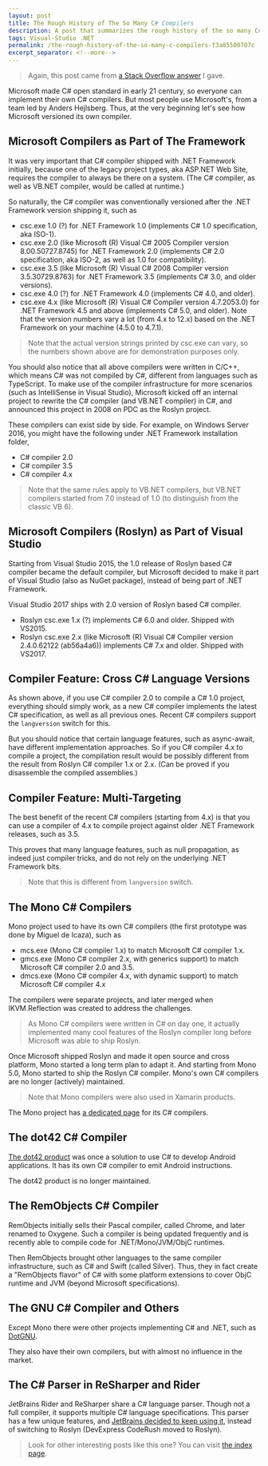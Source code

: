 ```yaml
---
layout: post
title: The Rough History of The So Many C# Compilers
description: A post that summarizes the rough history of the so many C# compilers and interesting stores behind them.
tags: Visual-Studio .NET
permalink: /the-rough-history-of-the-so-many-c-compilers-f3a85500707c
excerpt_separator: <!--more-->
---
```


> Again, this post came from [a Stack Overflow answer](https://stackoverflow.com/questions/22814922/difference-between-c-sharp-compiler-version-and-language-version/46995130#46995130) I gave.

Microsoft made C# open standard in early 21 century, so everyone can implement their own C# compilers. But most people use Microsoft's, from a team led by Anders Hejlsberg. Thus, at the very beginning let's see how Microsoft versioned its own compiler.
<!--more-->

## Microsoft Compilers as Part of The Framework
It was very important that C# compiler shipped with .NET Framework initially, because one of the legacy project types, aka ASP.NET Web Site, requires the compiler to always be there on a system. (The C# compiler, as well as VB.NET compiler, would be called at runtime.)

So naturally, the C# compiler was conventionally versioned after the .NET Framework version shipping it, such as

* csc.exe 1.0 (?) for .NET Framework 1.0 (implements C# 1.0 specification, aka ISO-1).
* csc.exe 2.0 (like Microsoft (R) Visual C# 2005 Compiler version 8.00.50727.8745) for .NET Framework 2.0 (implements C# 2.0 specification, aka ISO-2, as well as 1.0 for compatibility).
* csc.exe 3.5 (like Microsoft (R) Visual C# 2008 Compiler version 3.5.30729.8763) for .NET Framework 3.5 (implements C# 3.0, and older versions).
* csc.exe 4.0 (?) for .NET Framework 4.0 (implements C# 4.0, and older).
* csc.exe 4.x (like Microsoft (R) Visual C# Compiler version 4.7.2053.0) for .NET Framework 4.5 and above (implements C# 5.0, and older). Note that the version numbers vary a lot (from 4.x to 12.x) based on the .NET Framework on your machine (4.5.0 to 4.7.1).

> Note that the actual version strings printed by csc.exe can vary, so the numbers shown above are for demonstration purposes only.

You should also notice that all above compilers were written in C/C++, which means C# was not compiled by C#, different from languages such as TypeScript. To make use of the compiler infrastructure for more scenarios (such as IntelliSense in Visual Studio), Microsoft kicked off an internal project to rewrite the C# compiler (and VB.NET compiler) in C#, and announced this project in 2008 on PDC as the Roslyn project.

These compilers can exist side by side. For example, on Windows Server 2016, you might have the following under .NET Framework installation folder,

* C# compiler 2.0
* C# compiler 3.5
* C# compiler 4.x

> Note that the same rules apply to VB.NET compilers, but VB.NET compilers started from 7.0 instead of 1.0 (to distinguish from the classic VB 6).

## Microsoft Compilers (Roslyn) as Part of Visual Studio
Starting from Visual Studio 2015, the 1.0 release of Roslyn based C# compiler became the default compiler, but Microsoft decided to make it part of Visual Studio (also as NuGet package), instead of being part of .NET Framework.

Visual Studio 2017 ships with 2.0 version of Roslyn based C# compiler.

* Roslyn csc.exe 1.x (?) implements C# 6.0 and older. Shipped with VS2015.
* Roslyn csc.exe 2.x (like Microsoft (R) Visual C# Compiler version 2.4.0.62122 (ab56a4a6)) implements C# 7.x and older. Shipped with VS2017.

## Compiler Feature: Cross C# Language Versions
As shown above, if you use C# compiler 2.0 to compile a C# 1.0 project, everything should simply work, as a new C# compiler implements the latest C# specification, as well as all previous ones. Recent C# compilers support the `langversion` switch for this.

But you should notice that certain language features, such as async-await, have different implementation approaches. So if you C# compiler 4.x to compile a project, the compilation result would be possibly different from the result from Roslyn C# compiler 1.x or 2.x. (Can be proved if you disassemble the compiled assemblies.)

## Compiler Feature: Multi-Targeting
The best benefit of the recent C# compilers (starting from 4.x) is that you can use a compiler of 4.x to compile project against older .NET Framework releases, such as 3.5.

This proves that many language features, such as null propagation, as indeed just compiler tricks, and do not rely on the underlying .NET Framework bits.

> Note that this is different from `langversion` switch.

## The Mono C# Compilers
Mono project used to have its own C# compilers (the first prototype was done by Miguel de Icaza), such as

* mcs.exe (Mono C# compiler 1.x) to match Microsoft C# compiler 1.x.
* gmcs.exe (Mono C# compiler 2.x, with generics support) to match Microsoft C# compiler 2.0 and 3.5.
* dmcs.exe (Mono C# compiler 4.x, with dynamic support) to match Microsoft C# compiler 4.x

The compilers were separate projects, and later merged when IKVM.Reflection was created to address the challenges.

> As Mono C# compilers were written in C# on day one, it actually implemented many cool features of the Roslyn compiler long before Microsoft was able to ship Roslyn.

Once Microsoft shipped Roslyn and made it open source and cross platform, Mono started a long term plan to adapt it. And starting from Mono 5.0, Mono started to ship the Roslyn C# compiler. Mono's own C# compilers are no longer (actively) maintained.

> Note that Mono compilers were also used in Xamarin products.

The Mono project has [a dedicated page](https://www.mono-project.com/docs/about-mono/languages/csharp/) for its C# compilers.

## The dot42 C# Compiler
[The dot42 product](https://github.com/dot42/dot42) was once a solution to use C# to develop Android applications. It has its own C# compiler to emit Android instructions.

The dot42 product is no longer maintained.

## The RemObjects C# Compiler
RemObjects initially sells their Pascal compiler, called Chrome, and later renamed to Oxygene. Such a compiler is being updated frequently and is recently able to compile code for .NET/Mono/JVM/ObjC runtimes.

Then RemObjects brought other languages to the same compiler infrastructure, such as C# and Swift (called Silver). Thus, they in fact create a "RemObjects flavor" of C# with some platform extensions to cover ObjC runtime and JVM (beyond Microsoft specifications).

## The GNU C# Compiler and Others
Except Mono there were other projects implementing C# and .NET, such as [DotGNU](https://www.gnu.org/software/dotgnu/).

They also have their own compilers, but with almost no influence in the market.

## The C# Parser in ReSharper and Rider
JetBrains Rider and ReSharper share a C# language parser. Though not a full compiler, it supports multiple C# language specifications.
This parser has a few unique features, and [JetBrains decided to keep using it](https://blog.jetbrains.com/dotnet/2014/04/10/resharper-and-roslyn-qa/), instead of switching to Roslyn (DevExpress CodeRush moved to Roslyn).

> Look for other interesting posts like this one? You can visit [the index page](/all-in-one-for-the-legends-of-net-materials-43c374a01433).
